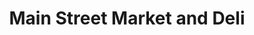 ---
title: "Main Street Market and Deli"
url: /riddle/main-street-market-and-deli/
shop: Lebensmittel
---